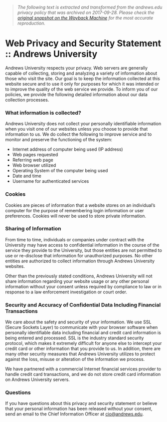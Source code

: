 > *The following text is extracted and transformed from the andrews.edu privacy policy that was archived on 2017-09-28. Please check the [original snapshot on the Wayback Machine](https://web.archive.org/web/20170928074139id_/https%3A//www.andrews.edu/services/its/web-privacy-and-security-statement.html) for the most accurate reproduction.*

# Web Privacy and Security Statement :: Andrews University

Andrews University respects your privacy. Web servers are generally capable of collecting, storing and analyzing a variety of information about those who visit the site. Our goal is to keep the information collected at this website secure and to use it only for purposes for which it was intended or to improve the quality of the web service we provide. To inform you of our policies, we provide the following detailed information about our data collection processes.

###  What information is collected?

Andrews University does not collect your personally identifiable information when you visit one of our websites unless you choose to provide that information to us. We do collect the following to improve service and to monitor and preserve the functioning of the system:

  * Internet address of computer being used (IP address)
  * Web pages requested
  * Referring web page
  * Web browser utilized
  * Operating System of the computer being used
  * Date and time
  * Username for authenticated services



###  Cookies

Cookies are pieces of information that a website stores on an individual’s computer for the purpose of remembering login information or user preferences. Cookies will never be used to store private information.

###  Sharing of Information

From time to time, individuals or companies under contract with the University may have access to confidential information in the course of the service they provide to the University, but those entities are not permitted to use or re-disclose that information for unauthorized purposes. No other entities are authorized to collect information through Andrews University websites.

Other than the previously stated conditions, Andrews University will not share information regarding your website usage or any other personal information without your consent unless required by compliance to law or in response to a law enforcement investigation or court order.

###  Security and Accuracy of Confidential Data Including Financial Transactions

We care about the safety and security of your information. We use SSL (Secure Sockets Layer) to communicate with your browser software when personally identifiable data including financial and credit card information is being entered and processed. SSL is the industry standard security protocol, which makes it extremely difficult for anyone else to intercept your credit card or other information that you provide to us. In addition, there are many other security measures that Andrews University utilizes to protect against the loss, misuse or alteration of the information we process.

We have partnered with a commercial Internet financial services provider to handle credit card transactions, and we do not store credit card information on Andrews University servers.

###  Questions

If you have questions about this privacy and security statement or believe that your personal information has been released without your consent, send an email to the Chief Information Officer at [cio@andrews.edu](mailto:cio@andrews.edu).
